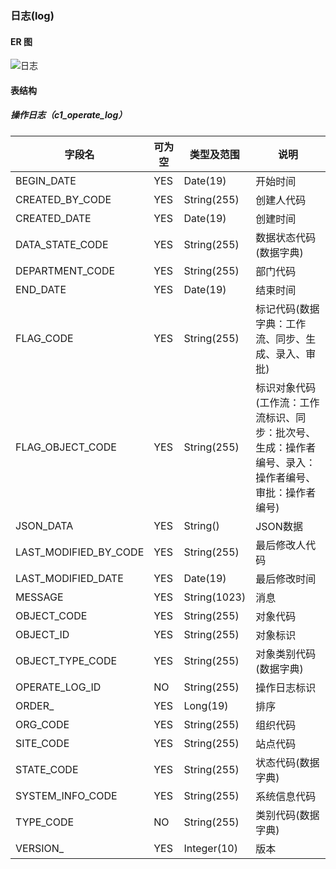 
### 日志(log)

#### ER 图

![日志](log.png)

#### 表结构

##### 操作日志（c1_operate_log）

字段名|可为空|类型及范围|说明
---|---|---|---
BEGIN_DATE|YES|Date(19)|开始时间
CREATED_BY_CODE|YES|String(255)|创建人代码
CREATED_DATE|YES|Date(19)|创建时间
DATA_STATE_CODE|YES|String(255)|数据状态代码(数据字典)
DEPARTMENT_CODE|YES|String(255)|部门代码
END_DATE|YES|Date(19)|结束时间
FLAG_CODE|YES|String(255)|标记代码(数据字典：工作流、同步、生成、录入、审批)
FLAG_OBJECT_CODE|YES|String(255)|标识对象代码(工作流：工作流标识、同步：批次号、生成：操作者编号、录入：操作者编号、审批：操作者编号)
JSON_DATA|YES|String()|JSON数据
LAST_MODIFIED_BY_CODE|YES|String(255)|最后修改人代码
LAST_MODIFIED_DATE|YES|Date(19)|最后修改时间
MESSAGE|YES|String(1023)|消息
OBJECT_CODE|YES|String(255)|对象代码
OBJECT_ID|YES|String(255)|对象标识
OBJECT_TYPE_CODE|YES|String(255)|对象类别代码(数据字典)
OPERATE_LOG_ID|NO|String(255)|操作日志标识
ORDER_|YES|Long(19)|排序
ORG_CODE|YES|String(255)|组织代码
SITE_CODE|YES|String(255)|站点代码
STATE_CODE|YES|String(255)|状态代码(数据字典)
SYSTEM_INFO_CODE|YES|String(255)|系统信息代码
TYPE_CODE|NO|String(255)|类别代码(数据字典)
VERSION_|YES|Integer(10)|版本
